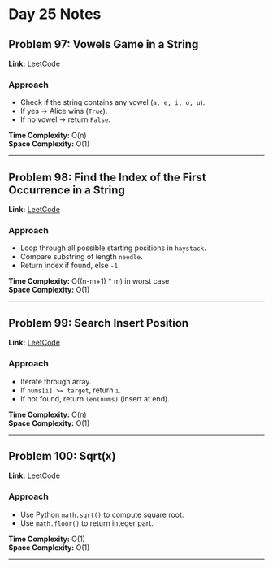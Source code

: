 # Day 25 Notes

## Problem 97: Vowels Game in a String  
**Link:** [LeetCode](https://leetcode.com/problems/vowels-game-in-a-string/)  

### Approach  
- Check if the string contains any vowel (`a, e, i, o, u`).  
- If yes → Alice wins (`True`).  
- If no vowel → return `False`.  

**Time Complexity:** O(n)  
**Space Complexity:** O(1)  

---

## Problem 98: Find the Index of the First Occurrence in a String  
**Link:** [LeetCode](https://leetcode.com/problems/find-the-index-of-the-first-occurrence-in-a-string/)  

### Approach  
- Loop through all possible starting positions in `haystack`.  
- Compare substring of length `needle`.  
- Return index if found, else `-1`.  

**Time Complexity:** O((n-m+1) * m) in worst case  
**Space Complexity:** O(1)  

---

## Problem 99: Search Insert Position  
**Link:** [LeetCode](https://leetcode.com/problems/search-insert-position/)  

### Approach  
- Iterate through array.  
- If `nums[i] >= target`, return `i`.  
- If not found, return `len(nums)` (insert at end).  

**Time Complexity:** O(n)  
**Space Complexity:** O(1)  

---

## Problem 100: Sqrt(x)  
**Link:** [LeetCode](https://leetcode.com/problems/sqrtx/)  

### Approach  
- Use Python `math.sqrt()` to compute square root.  
- Use `math.floor()` to return integer part.  

**Time Complexity:** O(1)  
**Space Complexity:** O(1)  

---
